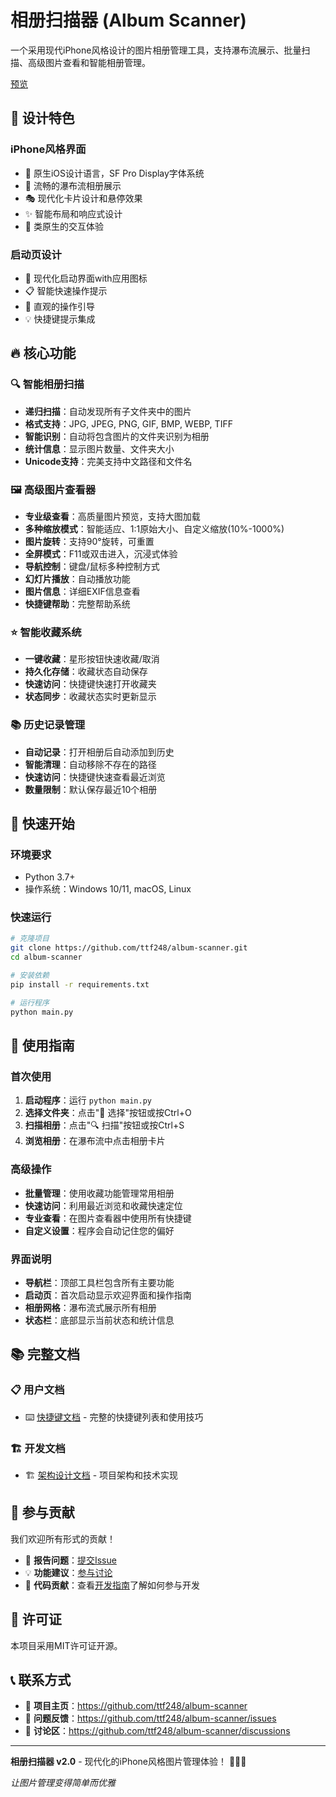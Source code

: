# 相册扫描器 (Album Scanner)

一个采用现代iPhone风格设计的图片相册管理工具，支持瀑布流展示、批量扫描、高级图片查看和智能相册管理。

[预览](docs/snapshot.png)

## 🎨 设计特色

### iPhone风格界面
- 🍎 原生iOS设计语言，SF Pro Display字体系统
- 🌊 流畅的瀑布流相册展示
- 🎭 现代化卡片设计和悬停效果
- ✨ 智能布局和响应式设计
- 📱 类原生的交互体验

### 启动页设计
- 🚀 现代化启动界面with应用图标
- 📋 智能快速操作提示
- 🎯 直观的操作引导
- 💡 快捷键提示集成

## 🔥 核心功能

### 🔍 智能相册扫描
- **递归扫描**：自动发现所有子文件夹中的图片
- **格式支持**：JPG, JPEG, PNG, GIF, BMP, WEBP, TIFF
- **智能识别**：自动将包含图片的文件夹识别为相册
- **统计信息**：显示图片数量、文件夹大小
- **Unicode支持**：完美支持中文路径和文件名

### 🖼️ 高级图片查看器
- **专业级查看**：高质量图片预览，支持大图加载
- **多种缩放模式**：智能适应、1:1原始大小、自定义缩放(10%-1000%)
- **图片旋转**：支持90°旋转，可重置
- **全屏模式**：F11或双击进入，沉浸式体验
- **导航控制**：键盘/鼠标多种控制方式
- **幻灯片播放**：自动播放功能
- **图片信息**：详细EXIF信息查看
- **快捷键帮助**：完整帮助系统

### ⭐ 智能收藏系统
- **一键收藏**：星形按钮快速收藏/取消
- **持久化存储**：收藏状态自动保存
- **快速访问**：快捷键快速打开收藏夹
- **状态同步**：收藏状态实时更新显示

### 📚 历史记录管理
- **自动记录**：打开相册后自动添加到历史
- **智能清理**：自动移除不存在的路径
- **快速访问**：快捷键快速查看最近浏览
- **数量限制**：默认保存最近10个相册

## 🚀 快速开始

### 环境要求
- Python 3.7+
- 操作系统：Windows 10/11, macOS, Linux

### 快速运行
```bash
# 克隆项目
git clone https://github.com/ttf248/album-scanner.git
cd album-scanner

# 安装依赖
pip install -r requirements.txt

# 运行程序
python main.py
```

## 📖 使用指南

### 首次使用
1. **启动程序**：运行 `python main.py`
2. **选择文件夹**：点击"📁 选择"按钮或按Ctrl+O
3. **扫描相册**：点击"🔍 扫描"按钮或按Ctrl+S
4. **浏览相册**：在瀑布流中点击相册卡片

### 高级操作
- **批量管理**：使用收藏功能管理常用相册
- **快速访问**：利用最近浏览和收藏快速定位
- **专业查看**：在图片查看器中使用所有快捷键
- **自定义设置**：程序会自动记住您的偏好

### 界面说明
- **导航栏**：顶部工具栏包含所有主要功能
- **启动页**：首次启动显示欢迎界面和操作指南
- **相册网格**：瀑布流式展示所有相册
- **状态栏**：底部显示当前状态和统计信息

## 📚 完整文档

### 📋 用户文档

- ⌨️ [快捷键文档](docs/SHORTCUTS.md) - 完整的快捷键列表和使用技巧

### 🏗️ 开发文档

- 🏗️ [架构设计文档](docs/ARCHITECTURE.md) - 项目架构和技术实现

## 🤝 参与贡献

我们欢迎所有形式的贡献！

- 🐛 **报告问题**：[提交Issue](https://github.com/ttf248/album-scanner/issues)
- 💡 **功能建议**：[参与讨论](https://github.com/ttf248/album-scanner/discussions)
- 🔧 **代码贡献**：查看[开发指南](docs/DEVELOPMENT.md)了解如何参与开发

## 📄 许可证

本项目采用MIT许可证开源。

## 📞 联系方式

- 📂 **项目主页**：https://github.com/ttf248/album-scanner
- 🐛 **问题反馈**：https://github.com/ttf248/album-scanner/issues
- 💬 **讨论区**：https://github.com/ttf248/album-scanner/discussions

---

**相册扫描器 v2.0** - 现代化的iPhone风格图片管理体验！ 🍎📱✨

*让图片管理变得简单而优雅*